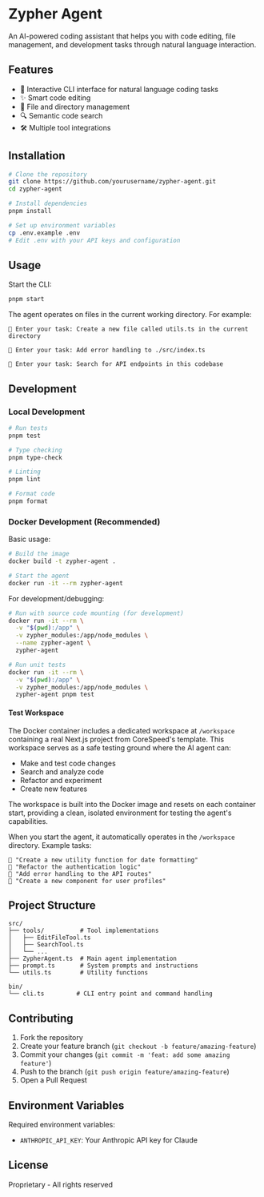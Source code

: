 # Zypher Agent

An AI-powered coding assistant that helps you with code editing, file management, and development tasks through natural language interaction.

## Features

- 🤖 Interactive CLI interface for natural language coding tasks
- ✨ Smart code editing
- 📁 File and directory management
- 🔍 Semantic code search
- 🛠️ Multiple tool integrations

## Installation

```bash
# Clone the repository
git clone https://github.com/yourusername/zypher-agent.git
cd zypher-agent

# Install dependencies
pnpm install

# Set up environment variables
cp .env.example .env
# Edit .env with your API keys and configuration
```

## Usage

Start the CLI:
```bash
pnpm start
```

The agent operates on files in the current working directory. For example:
```
🔧 Enter your task: Create a new file called utils.ts in the current directory

🔧 Enter your task: Add error handling to ./src/index.ts

🔧 Enter your task: Search for API endpoints in this codebase
```

## Development

### Local Development
```bash
# Run tests
pnpm test

# Type checking
pnpm type-check

# Linting
pnpm lint

# Format code
pnpm format
```

### Docker Development (Recommended)

Basic usage:
```bash
# Build the image
docker build -t zypher-agent .

# Start the agent
docker run -it --rm zypher-agent
```

For development/debugging:
```bash
# Run with source code mounting (for development)
docker run -it --rm \
  -v "$(pwd):/app" \
  -v zypher_modules:/app/node_modules \
  --name zypher-agent \
  zypher-agent

# Run unit tests
docker run -it --rm \
  -v "$(pwd):/app" \
  -v zypher_modules:/app/node_modules \
  zypher-agent pnpm test
```

#### Test Workspace

The Docker container includes a dedicated workspace at `/workspace` containing a real Next.js project from CoreSpeed's template. This workspace serves as a safe testing ground where the AI agent can:

- Make and test code changes
- Search and analyze code
- Refactor and experiment
- Create new features

The workspace is built into the Docker image and resets on each container start, providing a clean, isolated environment for testing the agent's capabilities.

When you start the agent, it automatically operates in the `/workspace` directory. Example tasks:
```
🔧 "Create a new utility function for date formatting"
🔧 "Refactor the authentication logic"
🔧 "Add error handling to the API routes"
🔧 "Create a new component for user profiles"
```

## Project Structure

```
src/
├── tools/          # Tool implementations
│   ├── EditFileTool.ts
│   ├── SearchTool.ts
│   └── ...
├── ZypherAgent.ts  # Main agent implementation
├── prompt.ts       # System prompts and instructions
└── utils.ts        # Utility functions

bin/
└── cli.ts         # CLI entry point and command handling
```

## Contributing

1. Fork the repository
2. Create your feature branch (`git checkout -b feature/amazing-feature`)
3. Commit your changes (`git commit -m 'feat: add some amazing feature'`)
4. Push to the branch (`git push origin feature/amazing-feature`)
5. Open a Pull Request

## Environment Variables

Required environment variables:
- `ANTHROPIC_API_KEY`: Your Anthropic API key for Claude

## License

Proprietary - All rights reserved
